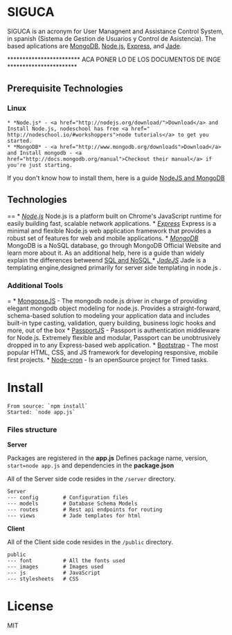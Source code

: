 
SIGUCA
=========

SIGUCA is an acronym for User Managnent and Assistance Control System, in spanish (Sistema de Gestion de Usuarios y Control de Asistencia). The based aplications are [MongoDB][mongodb], [Node.js][nodejs], [Express][express], and [Jade][jade]. 

************************ ACA PONER LO DE LOS DOCUMENTOS DE INGE ***********************

## Prerequisite Technologies

### Linux
	* *Node.js* - <a href="http://nodejs.org/download/">Download</a> and Install Node.js, nodeschool has free <a href=" http://nodeschool.io/#workshoppers">node tutorials</a> to get you started.
	* *MongoDB* - <a href="http://www.mongodb.org/downloads">Download</a> and Install mongodb - <a href="http://docs.mongodb.org/manual">Checkout their manual</a> if you're just starting.

If you don't know how to install them, here is a guide [NodeJS and MongoDB][guide]

## Technologies 
==
	* *[Node.js][nodejs]* 
		Node.js is a platform built on Chrome's JavaScript runtime for easily building fast, scalable network applications. 
	* *[Express][express]*
		Express is a minimal and flexible Node.js web application framework that provides a robust set of features for web and mobile applications. 
	* *[MongoDB][mongodb]*
		MongoDB is a NoSQL database, go through MongoDB Official Website and learn more about it. As an additional help, here is a guide than widely explain the differences betweend [SQL and NoSQL ][guideSQL]
	* *[JadeJS][jade]* 
		Jade is a templating engine,designed primarily for server side templating in node.js .

### Additional Tools
=
	* [MongooseJS][mongoose] - The mongodb node.js driver in charge of providing elegant mongodb object modeling for node.js. Provides a straight-forward, schema-based solution to modeling your application data and includes built-in type casting, validation, query building, business logic hooks and more, out of the box
	* [PassportJS][passport] - Passport is authentication middleware for Node.js. Extremely flexible and modular, Passport can be unobtrusively dropped in to any Express-based web application.
	* [Bootstrap][bootstrap] - The most popular HTML, CSS, and JS framework for developing responsive, mobile first projects.
	* [Node-cron][cron] - Is an openSource project for Timed tasks.

Install
==========

    From source: `npm install`
    Started: `node app.js`

### Files structure

**Server**

Packages are registered in the **app.js** 
Defines package name, version, `start=node app.js` and dependencies in the **package.json**   

All of the Server side code resides in the `/server` directory.

    Server
    --- config        # Configuration files
    --- models        # Database Schema Models
    --- routes        # Rest api endpoints for routing
    --- views         # Jade templates for html

**Client**

All of the Client side code resides in the `/public` directory.

    public            
    --- font          # All the fonts used
    --- images        # Images used
    --- js            # JavaScript
    --- stylesheets   # CSS

License
==========

MIT

[nodejs]:http://www.nodejs.org/
[mongodb]:http://www.mongodb.org/
[express]:http://expressjs.com/starter/hello-world.html
[jade]:http://jade-lang.com/tutorial/
[guide]:https://github.com/rodrigopolo/node-mongo-demo/tree/master/install_instructions
[guideSQL]:http://code.tutsplus.com/articles/mapping-relational-databases-and-sql-to-mongodb--net-35650
[passport]:http://passportjs.org/guide/
[mongoose]:http://mongoosejs.com/
[bootstrap]:http://getbootstrap.com/
[cron]:https://github.com/Mireya538/node-cron